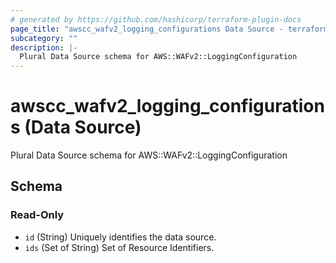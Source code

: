 ```yaml
---
# generated by https://github.com/hashicorp/terraform-plugin-docs
page_title: "awscc_wafv2_logging_configurations Data Source - terraform-provider-awscc"
subcategory: ""
description: |-
  Plural Data Source schema for AWS::WAFv2::LoggingConfiguration
---
```


# awscc_wafv2_logging_configurations (Data Source)

Plural Data Source schema for AWS::WAFv2::LoggingConfiguration



<!-- schema generated by tfplugindocs -->
## Schema

### Read-Only

- `id` (String) Uniquely identifies the data source.
- `ids` (Set of String) Set of Resource Identifiers.

